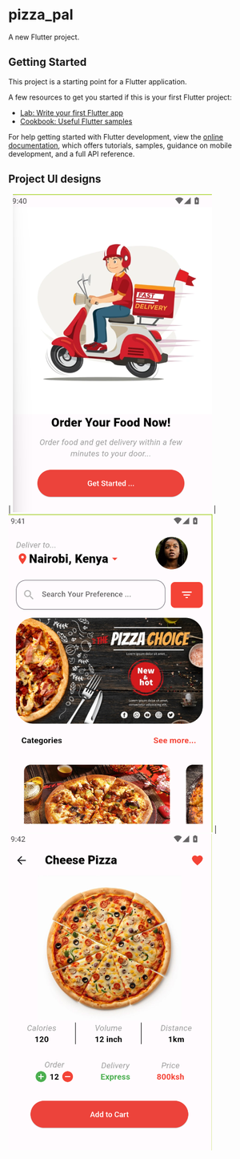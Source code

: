 # pizza_pal

A new Flutter project.

## Getting Started

This project is a starting point for a Flutter application.

A few resources to get you started if this is your first Flutter project:

- [Lab: Write your first Flutter app](https://docs.flutter.dev/get-started/codelab)
- [Cookbook: Useful Flutter samples](https://docs.flutter.dev/cookbook)

For help getting started with Flutter development, view the
[online documentation](https://docs.flutter.dev/), which offers tutorials,
samples, guidance on mobile development, and a full API reference.

## Project UI designs
| ![plot](./assets/images/Screenshot%202024-05-18%20011646.png) | ![plot](./assets/images/Screenshot%202024-05-18%20011722.png) | ![plot](./assets/images/Screenshot%202024-05-18%20011752.png)

